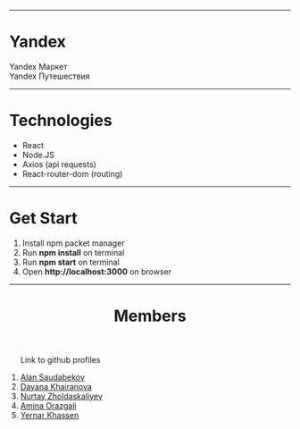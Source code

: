 <hr>
<h1>Yandex</h1>
Yandex Маркет 
<br>
Yandex Путешествия

<br>
<hr>
<h1>Technologies</h1>
<ul>
    <li>React</li>
    <li>Node.JS</li>
    <li>Axios (api requests)</li>
    <li>React-router-dom (routing)</li>
</ul>

<hr>
<h1>Get Start</h1>
<ol>
    <li>Install npm packet manager</li>
    <li>Run <b>npm install</b> on terminal</li>
    <li>Run <b>npm start</b> on terminal</li>
    <li>Open <b>http://localhost:3000</b> on browser</li>
</ol>

<hr>
<h1 style="text-align: center;">Members</h1>
<ol style="margin: 0; padding: 20px;">
    <p>Link to github profiles</p>
    <li><a href="https://github.com/tebirenn">Alan Saudabekov</a></li>
    <li><a href="https://github.com/weydany">Dayana Khairanova</a></li>
    <li><a href="https://github.com/wupsi">Nurtay Zholdaskaliyev</a></li>
    <li><a href="https://github.com/noscetemet13">Amina Orazgali</a></li>
    <li><a href="https://github.com/YernarKhassen">Yernar Khassen</a></li>
</ol>